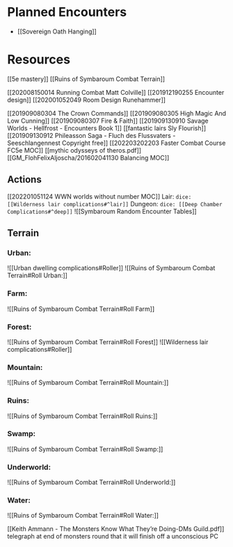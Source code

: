 # Planned Encounters
- [[Sovereign Oath Hanging]]


# Resources
[[5e mastery]]
[[Ruins of Symbaroum Combat Terrain]]

[[202008150014 Running Combat Matt Colville]]
[[201912190255 Encounter design]]
[[202001052049 Room Design Runehammer]]

[[201909080304 The Crown Commands]]
[[201909080305 High Magic And Low Cunning]]
[[201909080307 Fire & Faith]]
[[201909130910 Savage Worlds - Hellfrost - Encounters Book 1]]
[[fantastic lairs Sly Flourish]]
[[201909130912 Phileasson Saga - Fluch des Flussvaters - Seeschlangennest Copyright free]]
[[202203202203 Faster Combat Course FC5e MOC]]
[[mythic odysseys of theros.pdf]]
[[GM_FlohFelixAljoscha/201602041130 Balancing MOC]]


## Actions
 [[202201051124 WWN worlds without number MOC]]
Lair: `dice: [[Wilderness lair complications#^lair]]`
Dungeon: `dice: [[Deep Chamber Complications#^deep]]`
![[Symbaroum Random Encounter Tables]]


## Terrain
### Urban:
![[Urban dwelling complications#Roller]]
![[Ruins of Symbaroum Combat Terrain#Roll Urban:]]
### Farm: 
![[Ruins of Symbaroum Combat Terrain#Roll Farm]]
### Forest: 
![[Ruins of Symbaroum Combat Terrain#Roll Forest]]
![[Wilderness lair complications#Roller]]
### Mountain: 
![[Ruins of Symbaroum Combat Terrain#Roll Mountain:]]
### Ruins: 
![[Ruins of Symbaroum Combat Terrain#Roll Ruins:]]
### Swamp:
![[Ruins of Symbaroum Combat Terrain#Roll Swamp:]]
### Underworld: 
![[Ruins of Symbaroum Combat Terrain#Roll Underworld:]]
### Water: 
![[Ruins of Symbaroum Combat Terrain#Roll Water:]]







[[Keith Ammann - The Monsters Know What They’re Doing-DMs Guild.pdf]]
 telegraph at end of monsters round that it will finish off a unconscious PC


